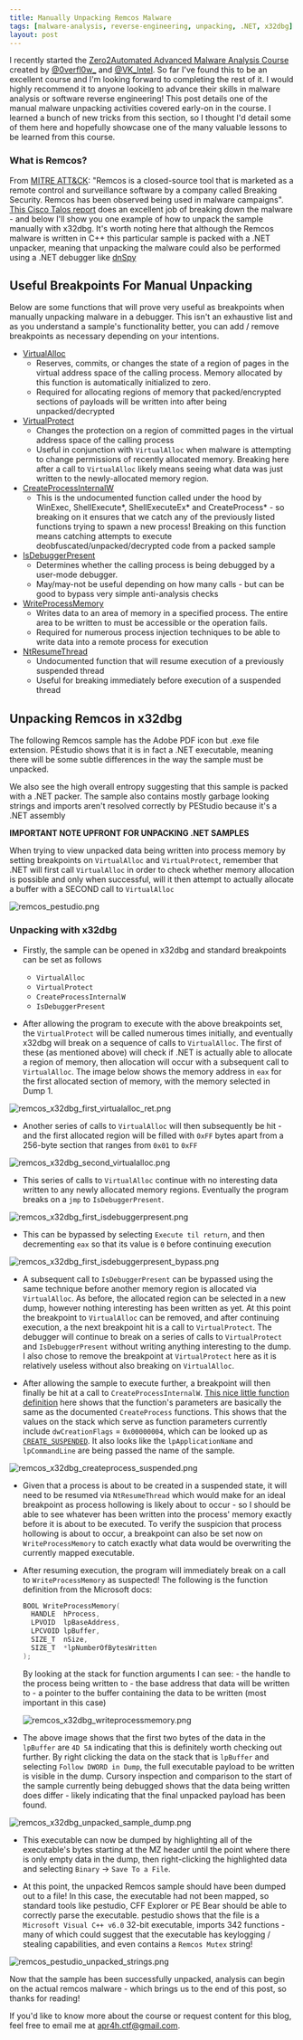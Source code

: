 ```yaml
---
title: Manually Unpacking Remcos Malware
tags: [malware-analysis, reverse-engineering, unpacking, .NET, x32dbg]
layout: post
---
```



I recently started the [Zero2Automated Advanced Malware Analysis Course](https://courses.zero2auto.com/adv-malware-analysis-course) created by [@0verfl0w_](https://twitter.com/0verfl0w_) and [ @VK_Intel](https://twitter.com/VK_Intel). So far I've found this to be an excellent course and I'm looking forward to completing the rest of it. I would highly recommend it to anyone looking to advance their skills in malware analysis or software reverse engineering! This post details one of the manual malware unpacking activities covered early-on in the course. I learned a bunch of new tricks from this section, so I thought I'd detail some of them here and hopefully showcase one of the many valuable lessons to be learned from this course. 

### What is Remcos?

From [MITRE ATT&CK](https://attack.mitre.org/software/S0332/): "Remcos is a closed-source tool that is marketed as a remote control and surveillance software by a company called Breaking Security. Remcos has been observed being used in malware campaigns". [This Cisco Talos report](https://blog.talosintelligence.com/2018/08/picking-apart-remcos.html) does an excellent job of breaking down the malware - and below I'll show you one example of how to unpack the sample manually with x32dbg. It's worth noting here that although the Remcos malware is written in C++ this particular sample is packed with a .NET unpacker, meaning that unpacking the malware could also be performed using a .NET debugger like [dnSpy](https://github.com/dnSpy/dnSpy)

## Useful Breakpoints For Manual Unpacking

Below are some functions that will prove very useful as breakpoints when manually unpacking malware in a debugger. This isn't an exhaustive list and as you understand a sample's functionality better, you can add / remove breakpoints as necessary depending on your intentions.

- [VirtualAlloc](https://docs.microsoft.com/en-us/windows/win32/api/memoryapi/nf-memoryapi-virtualalloc)
  - Reserves, commits, or changes the state of a region of pages in the virtual address space of the calling process. Memory allocated by this function is automatically initialized to zero.
  - Required for allocating regions of memory that packed/encrypted sections of payloads will be written into after being unpacked/decrypted
- [VirtualProtect](https://docs.microsoft.com/en-us/windows/win32/api/memoryapi/nf-memoryapi-virtualprotect)
  - Changes the protection on a region of committed pages in the virtual address space of the calling process
  - Useful in conjunction with `VirtualAlloc` when malware is attempting to change permissions of recently allocated memory. Breaking here after a call to `VirtualAlloc` likely means seeing what data was just written to the newly-allocated memory region.
- [CreateProcessInternalW](http://a-twisted-world.blogspot.com/2008/03/createprocessinternal-function.html)
  - This is the undocumented function called under the hood by WinExec, ShellExecute*, ShellExecuteEx* and CreateProcess* - so breaking on it ensures that we catch any of the previously listed functions trying to spawn a new process! Breaking on this function means catching attempts to execute deobfuscated/unpacked/decrypted code from a packed sample
- [IsDebuggerPresent](https://docs.microsoft.com/en-us/windows/win32/api/debugapi/nf-debugapi-isdebuggerpresent)
  - Determines whether the calling process is being debugged by a user-mode debugger.
  - May/may-not be useful depending on how many calls - but can be good to bypass very simple anti-analysis checks
- [WriteProcessMemory](https://docs.microsoft.com/en-us/windows/win32/api/memoryapi/nf-memoryapi-writeprocessmemory) 
  - Writes data to an area of memory in a specified process. The entire area to be written to must be accessible or the operation fails.
  - Required for numerous process injection techniques to be able to write data into a remote process for execution
- [NtResumeThread](https://ntopcode.wordpress.com/2018/01/16/anatomy-of-the-thread-suspension-mechanism-in-windows-windows-internals/)
  - Undocumented function that will resume execution of a previously suspended thread
  - Useful for breaking immediately before execution of a suspended thread


## Unpacking Remcos in x32dbg

The following Remcos sample has the Adobe PDF icon but .exe file extension. PEstudio shows that it is in fact a .NET executable, meaning there will be some subtle differences in the way the sample must be unpacked.

We also see the high overall entropy suggesting that this sample is packed with a .NET packer. The sample also contains mostly garbage looking strings and imports aren't resolved correctly by PEStudio because it's a .NET assembly

**IMPORTANT NOTE UPFRONT FOR UNPACKING .NET SAMPLES**

When trying to view unpacked data being written into process memory by setting breakpoints on `VirtualAlloc` and `VirtualProtect`, remember that .NET will first call `VirtualAlloc` in order to check whether memory allocation is possible and only when successful, will it then attempt to actually allocate a buffer with a SECOND call to `VirtualAlloc`

![remcos_pestudio.png](/assets/img/remcos/remcos_pestudio.png)

### Unpacking with x32dbg

- Firstly, the sample can be opened in x32dbg and standard breakpoints can be set as follows
    - `VirtualAlloc`
    - `VirtualProtect`
    - `CreateProcessInternalW`
    - `IsDebuggerPresent`

- After allowing the program to execute with the above breakpoints set, the `VirtualProtect` will be called numerous times initially, and eventually x32dbg will break on a sequence of calls to `VirtualAlloc`. The first of these (as mentioned above) will check if .NET is actually able to allocate a region of memory, then allocation will occur with a subsequent call to `VirtualAlloc`. The image below shows the memory address in `eax` for the first allocated section of memory, with the memory selected in Dump 1.

![remcos_x32dbg_first_virtualalloc_ret.png](/assets/img/remcos/remcos_x32dbg_first_virtualalloc_ret.png)

- Another series of calls to `VirtualAlloc` will then subsequently be hit - and the first allocated region will be filled with `0xFF` bytes apart from a 256-byte section that ranges from `0x01` to `0xFF`

![remcos_x32dbg_second_virtualalloc.png](/assets/img/remcos/remcos_x32dbg_second_virtualalloc.png)

- This series of calls to `VirtualAlloc` continue with no interesting data written to any newly allocated memory regions. Eventually the program breaks on a `jmp` to `IsDebuggerPresent`.

![remcos_x32dbg_first_isdebuggerpresent.png](/assets/img/remcos/remcos_x32dbg_first_isdebuggerpresent.png)

- This can be bypassed by selecting `Execute til return`, and then decrementing `eax` so that its value is `0` before continuing execution

![remcos_x32dbg_first_isdebuggerpresent_bypass.png](/assets/img/remcos/remcos_x32dbg_first_isdebuggerpresent_bypass.png)

- A subsequent call to `IsDebuggerPresent` can be bypassed using the same technique before another memory region is allocated via `VirtualAlloc`. As before, the allocated region can be selected in a new dump, however nothing interesting has been written as yet. At this point the breakpoint to `VirtualAlloc` can be removed, and after continuing execution, a the next breakpoint hit is a call to `VirtualProtect`. The debugger will continue to break on a series of calls to `VirtualProtect` and `IsDebuggerPresent` without writing anything interesting to the dump. I also chose to remove the breakpoint at `VirtualProtect` here as it is relatively useless without also breaking on `VirtualAlloc`.

- After allowing the sample to execute further, a breakpoint will then finally be hit at a call to `CreateProcessInternalW`. [This nice little function definition](https://github.com/hasherezade/demos/blob/master/inject_shellcode/src/kernel32_undoc.h) here shows that the function's parameters are basically the same as the documented `CreateProcess` functions. This shows that the values on the stack which serve as function parameters currently include `dwCreationFlags` = `0x00000004`, which can be looked up as [`CREATE_SUSPENDED`](https://docs.microsoft.com/en-us/windows/win32/procthread/process-creation-flags). It also looks like the `lpApplicationName` and `lpCommandLine` are being passed the name of the sample.

![remcos_x32dbg_createprocess_suspended.png](/assets/img/remcos/remcos_x32dbg_createprocess_suspended.png)

- Given that a process is about to be created in a suspended state, it will need to be resumed via `NtResumeThread` which would make for an ideal breakpoint as process hollowing is likely about to occur - so I should be able to see whatever has been written into the process' memory exactly before it is about to be executed. To verify the suspicion that process hollowing is about to occur, a breakpoint can also be set now on `WriteProcessMemory` to catch exactly what data would be overwriting the currently mapped executable.

- After resuming execution, the program will immediately break on a call to `WriteProcessMemory` as suspected! The following is the function definition from the Microsoft docs:
    ```c++
    BOOL WriteProcessMemory(
      HANDLE  hProcess,
      LPVOID  lpBaseAddress,
      LPCVOID lpBuffer,
      SIZE_T  nSize,
      SIZE_T  *lpNumberOfBytesWritten
    );
    ```
    By looking at the stack for function arguments I can see:
      - the handle to the process being written to 
      - the base address that data will be written to 
      - a pointer to the buffer containing the data to be written (most important in this case)

    ![remcos_x32dbg_writeprocessmemory.png](/assets/img/remcos/remcos_x32dbg_writeprocessmemory.png)

- The above image shows that the first two bytes of the data in the `lpBuffer` are `4D 5A` indicating that this is definitely worth checking out further. By right clicking the data on the stack that is `lpBuffer` and selecting `Follow DWORD in Dump`, the full executable payload to be written is visible in the dump. Cursory inspection and comparison to the start of the sample currently being debugged shows that the data being written does differ - likely indicating that the final unpacked payload has been found. 

![remcos_x32dbg_unpacked_sample_dump.png](/assets/img/remcos/remcos_x32dbg_unpacked_sample_dump.png)

- This executable can now be dumped by highlighting all of the executable's bytes starting at the MZ header until the point where there is only empty data in the dump, then right-clicking the highlighted data and selecting `Binary` -> `Save To a File`.

- At this point, the unpacked Remcos sample should have been dumped out to a file! In this case, the executable had not been mapped, so standard tools like pestudio, CFF Explorer or PE Bear should be able to correctly parse the executable. pestudio shows that the file is a `Microsoft Visual C++ v6.0` 32-bit executable, imports 342 functions - many of which could suggest that the executable has keylogging / stealing capabilities, and even contains a `Remcos Mutex` string!

![remcos_pestudio_unpacked_strings.png](/assets/img/remcos/remcos_pestudio_unpacked_strings.png)

Now that the sample has been successfully unpacked, analysis can begin on the actual remcos malware - which brings us to the end of this post, so thanks for reading! 

If you'd like to know more about the course or request content for this blog, feel free to email me at <apr4h.ctf@gmail.com>. 

